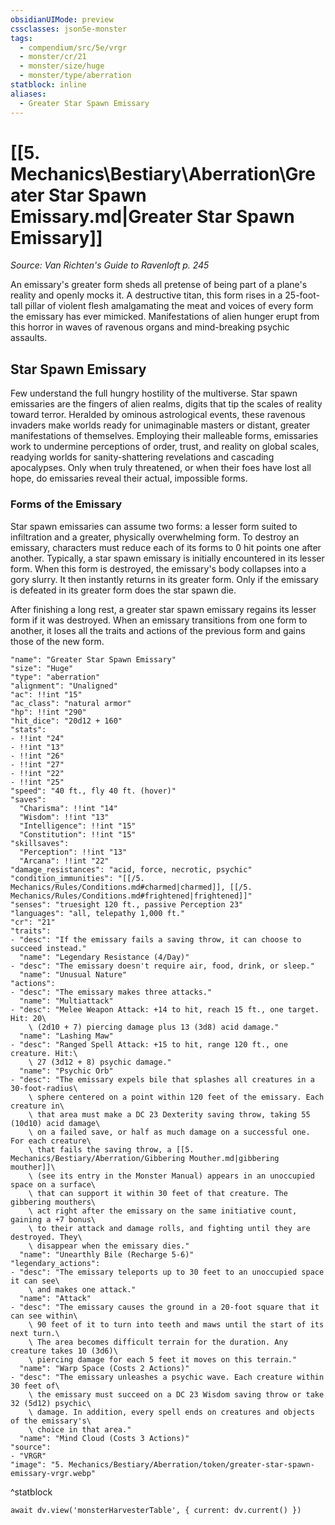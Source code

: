 ```yaml
---
obsidianUIMode: preview
cssclasses: json5e-monster
tags:
  - compendium/src/5e/vrgr
  - monster/cr/21
  - monster/size/huge
  - monster/type/aberration
statblock: inline
aliases:
  - Greater Star Spawn Emissary
---
```

# [[5. Mechanics\Bestiary\Aberration\Greater Star Spawn Emissary.md|Greater Star Spawn Emissary]]
*Source: Van Richten's Guide to Ravenloft p. 245*

An emissary's greater form sheds all pretense of being part of a plane's reality and openly mocks it. A destructive titan, this form rises in a 25-foot-tall pillar of violent flesh amalgamating the meat and voices of every form the emissary has ever mimicked. Manifestations of alien hunger erupt from this horror in waves of ravenous organs and mind-breaking psychic assaults.

## Star Spawn Emissary

Few understand the full hungry hostility of the multiverse. Star spawn emissaries are the fingers of alien realms, digits that tip the scales of reality toward terror. Heralded by ominous astrological events, these ravenous invaders make worlds ready for unimaginable masters or distant, greater manifestations of themselves. Employing their malleable forms, emissaries work to undermine perceptions of order, trust, and reality on global scales, readying worlds for sanity-shattering revelations and cascading apocalypses. Only when truly threatened, or when their foes have lost all hope, do emissaries reveal their actual, impossible forms.

### Forms of the Emissary

Star spawn emissaries can assume two forms: a lesser form suited to infiltration and a greater, physically overwhelming form. To destroy an emissary, characters must reduce each of its forms to 0 hit points one after another. Typically, a star spawn emissary is initially encountered in its lesser form. When this form is destroyed, the emissary's body collapses into a gory slurry. It then instantly returns in its greater form. Only if the emissary is defeated in its greater form does the star spawn die.

After finishing a long rest, a greater star spawn emissary regains its lesser form if it was destroyed. When an emissary transitions from one form to another, it loses all the traits and actions of the previous form and gains those of the new form.

```statblock
"name": "Greater Star Spawn Emissary"
"size": "Huge"
"type": "aberration"
"alignment": "Unaligned"
"ac": !!int "15"
"ac_class": "natural armor"
"hp": !!int "290"
"hit_dice": "20d12 + 160"
"stats":
- !!int "24"
- !!int "13"
- !!int "26"
- !!int "27"
- !!int "22"
- !!int "25"
"speed": "40 ft., fly 40 ft. (hover)"
"saves":
  "Charisma": !!int "14"
  "Wisdom": !!int "13"
  "Intelligence": !!int "15"
  "Constitution": !!int "15"
"skillsaves":
  "Perception": !!int "13"
  "Arcana": !!int "22"
"damage_resistances": "acid, force, necrotic, psychic"
"condition_immunities": "[[/5. Mechanics/Rules/Conditions.md#charmed|charmed]], [[/5. Mechanics/Rules/Conditions.md#frightened|frightened]]"
"senses": "truesight 120 ft., passive Perception 23"
"languages": "all, telepathy 1,000 ft."
"cr": "21"
"traits":
- "desc": "If the emissary fails a saving throw, it can choose to succeed instead."
  "name": "Legendary Resistance (4/Day)"
- "desc": "The emissary doesn't require air, food, drink, or sleep."
  "name": "Unusual Nature"
"actions":
- "desc": "The emissary makes three attacks."
  "name": "Multiattack"
- "desc": "Melee Weapon Attack: +14 to hit, reach 15 ft., one target. Hit: 20\
    \ (2d10 + 7) piercing damage plus 13 (3d8) acid damage."
  "name": "Lashing Maw"
- "desc": "Ranged Spell Attack: +15 to hit, range 120 ft., one creature. Hit:\
    \ 27 (3d12 + 8) psychic damage."
  "name": "Psychic Orb"
- "desc": "The emissary expels bile that splashes all creatures in a 30-foot-radius\
    \ sphere centered on a point within 120 feet of the emissary. Each creature in\
    \ that area must make a DC 23 Dexterity saving throw, taking 55 (10d10) acid damage\
    \ on a failed save, or half as much damage on a successful one. For each creature\
    \ that fails the saving throw, a [[5. Mechanics/Bestiary/Aberration/Gibbering Mouther.md|gibbering mouther]]\
    \ (see its entry in the Monster Manual) appears in an unoccupied space on a surface\
    \ that can support it within 30 feet of that creature. The gibbering mouthers\
    \ act right after the emissary on the same initiative count, gaining a +7 bonus\
    \ to their attack and damage rolls, and fighting until they are destroyed. They\
    \ disappear when the emissary dies."
  "name": "Unearthly Bile (Recharge 5-6)"
"legendary_actions":
- "desc": "The emissary teleports up to 30 feet to an unoccupied space it can see\
    \ and makes one attack."
  "name": "Attack"
- "desc": "The emissary causes the ground in a 20-foot square that it can see within\
    \ 90 feet of it to turn into teeth and maws until the start of its next turn.\
    \ The area becomes difficult terrain for the duration. Any creature takes 10 (3d6)\
    \ piercing damage for each 5 feet it moves on this terrain."
  "name": "Warp Space (Costs 2 Actions)"
- "desc": "The emissary unleashes a psychic wave. Each creature within 30 feet of\
    \ the emissary must succeed on a DC 23 Wisdom saving throw or take 32 (5d12) psychic\
    \ damage. In addition, every spell ends on creatures and objects of the emissary's\
    \ choice in that area."
  "name": "Mind Cloud (Costs 3 Actions)"
"source":
- "VRGR"
"image": "5. Mechanics/Bestiary/Aberration/token/greater-star-spawn-emissary-vrgr.webp"
```
^statblock

```dataviewjs
await dv.view('monsterHarvesterTable', { current: dv.current() })
```
